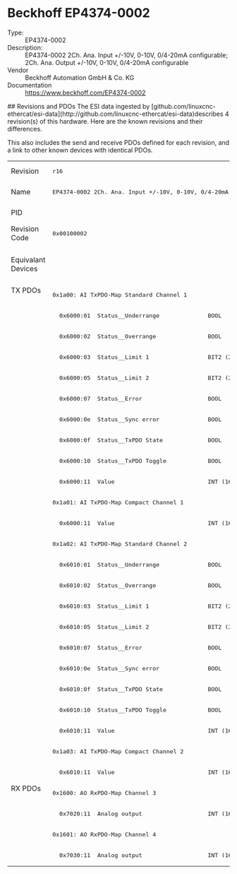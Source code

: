 #  Beckhoff EP4374-0002

<dl>
  <dt>Type:</dt><dd>EP4374-0002</dd>
  <dt>Description:</dt><dd>EP4374-0002 2Ch. Ana. Input +/-10V, 0-10V, 0/4-20mA configurable; 2Ch. Ana. Output +/-10V, 0-10V, 0/4-20mA configurable</dd>
  <dt>Vendor</dt><dd>Beckhoff Automation GmbH & Co. KG</dd>
  <dt>Documentation</dt><dd><a href="https://www.beckhoff.com/EP4374-0002">https://www.beckhoff.com/EP4374-0002</a></dd>
</dl>
## Revisions and PDOs
The ESI data ingested by [github.com/linuxcnc-ethercat/esi-data](http://github.com/linuxcnc-ethercat/esi-data)describes 4 revision(s) of this hardware.  Here are the known revisions and their differences.

This also includes the send and receive PDOs defined for each revision, and a link to other known devices with identical PDOs.

<table>
<tr >
<td class="first">Revision</td>
<td ><pre>r16</pre></td>
<td ><pre>r17</pre></td>
<td ><pre>r18</pre></td>
<td ><pre>r19</pre></td>
</tr>
<tr >
<td class="first">Name</td>
<td  colspan=4 align="center"><pre>EP4374-0002 2Ch. Ana. Input +/-10V, 0-10V, 0/4-20mA configurable; 2Ch. Ana. Output +/-10V, 0-10V, 0/4-20mA configurable</pre></td>
</tr>
<tr >
<td class="first">PID</td>
<td  colspan=4 align="center"><pre>0x11164052</pre></td>
</tr>
<tr >
<td class="first">Revision Code</td>
<td ><pre>0x00100002</pre></td>
<td ><pre>0x00110002</pre></td>
<td ><pre>0x00120002</pre></td>
<td ><pre>0x00130002</pre></td>
</tr>
<tr >
<td class="first">Equivalant Devices</td>
<td ></td>
<td  colspan=2 align="center"><pre><a href="EPP4374-0002">EPP4374-0002 r16</a><br/><a href="ER4374-0002">ER4374-0002 r18</a></pre></td>
<td ><pre><a href="EPP4374-0002">EPP4374-0002 r17</a><br/><a href="EPP4374-0002">EPP4374-0002 r18</a><br/><a href="EPP4374-0002">EPP4374-0002 r19</a><br/><a href="ER4374-0002">ER4374-0002 r19</a></pre></td>
</tr>
<tr class="txpdo pdosection">
<td class="first" rowspan=24 valign=top>TX PDOs</td>
<td><pre>0x1a00: AI TxPDO-Map Standard Channel 1</pre></td>
<td colspan=3 align="left"><pre>0x1a00: AI Inputs Channel 1</pre></td>
<td></td>
</tr>
<tr class="txpdo">
<td  colspan=4 align="left"><pre>  0x6000:01  Status__Underrange              BOOL</pre></td>
</tr>
<tr class="txpdo">
<td  colspan=4 align="left"><pre>  0x6000:02  Status__Overrange               BOOL</pre></td>
</tr>
<tr class="txpdo">
<td  colspan=4 align="left"><pre>  0x6000:03  Status__Limit 1                 BIT2 (2 bits)</pre></td>
</tr>
<tr class="txpdo">
<td  colspan=4 align="left"><pre>  0x6000:05  Status__Limit 2                 BIT2 (2 bits)</pre></td>
</tr>
<tr class="txpdo">
<td  colspan=4 align="left"><pre>  0x6000:07  Status__Error                   BOOL</pre></td>
</tr>
<tr class="txpdo">
<td  colspan=4 align="left"><pre>  0x6000:0e  Status__Sync error              BOOL</pre></td>
</tr>
<tr class="txpdo">
<td  colspan=4 align="left"><pre>  0x6000:0f  Status__TxPDO State             BOOL</pre></td>
</tr>
<tr class="txpdo">
<td  colspan=4 align="left"><pre>  0x6000:10  Status__TxPDO Toggle            BOOL</pre></td>
</tr>
<tr class="txpdo">
<td  colspan=4 align="left"><pre>  0x6000:11  Value                           INT (16 bits)</pre></td>
</tr>
<tr class="txpdo pdosection">
<td ><pre>0x1a01: AI TxPDO-Map Compact Channel 1</pre></td>
<td  colspan=3 align="left"><pre>0x1a01: AI Inputs Compact Channel 1</pre></td>
</tr>
<tr class="txpdo">
<td  colspan=4 align="left"><pre>  0x6000:11  Value                           INT (16 bits)</pre></td>
</tr>
<tr class="txpdo pdosection">
<td ><pre>0x1a02: AI TxPDO-Map Standard Channel 2</pre></td>
<td  colspan=3 align="left"><pre>0x1a02: AI Inputs Channel 2</pre></td>
</tr>
<tr class="txpdo">
<td  colspan=4 align="left"><pre>  0x6010:01  Status__Underrange              BOOL</pre></td>
</tr>
<tr class="txpdo">
<td  colspan=4 align="left"><pre>  0x6010:02  Status__Overrange               BOOL</pre></td>
</tr>
<tr class="txpdo">
<td  colspan=4 align="left"><pre>  0x6010:03  Status__Limit 1                 BIT2 (2 bits)</pre></td>
</tr>
<tr class="txpdo">
<td  colspan=4 align="left"><pre>  0x6010:05  Status__Limit 2                 BIT2 (2 bits)</pre></td>
</tr>
<tr class="txpdo">
<td  colspan=4 align="left"><pre>  0x6010:07  Status__Error                   BOOL</pre></td>
</tr>
<tr class="txpdo">
<td  colspan=4 align="left"><pre>  0x6010:0e  Status__Sync error              BOOL</pre></td>
</tr>
<tr class="txpdo">
<td  colspan=4 align="left"><pre>  0x6010:0f  Status__TxPDO State             BOOL</pre></td>
</tr>
<tr class="txpdo">
<td  colspan=4 align="left"><pre>  0x6010:10  Status__TxPDO Toggle            BOOL</pre></td>
</tr>
<tr class="txpdo">
<td  colspan=4 align="left"><pre>  0x6010:11  Value                           INT (16 bits)</pre></td>
</tr>
<tr class="txpdo pdosection">
<td ><pre>0x1a03: AI TxPDO-Map Compact Channel 2</pre></td>
<td  colspan=3 align="left"><pre>0x1a03: AI Inputs Compact Channel 2</pre></td>
</tr>
<tr class="txpdo">
<td  colspan=4 align="left"><pre>  0x6010:11  Value                           INT (16 bits)</pre></td>
</tr>
<tr class="rxpdo pdosection">
<td class="first" rowspan=4 valign=top>RX PDOs</td>
<td><pre>0x1600: AO RxPDO-Map Channel 3</pre></td>
<td colspan=3 align="left"><pre>0x1600: AO Outputs Channel 3</pre></td>
<td></td>
</tr>
<tr class="rxpdo">
<td  colspan=4 align="left"><pre>  0x7020:11  Analog output                   INT (16 bits)</pre></td>
</tr>
<tr class="rxpdo pdosection">
<td ><pre>0x1601: AO RxPDO-Map Channel 4</pre></td>
<td  colspan=3 align="left"><pre>0x1601: AO Outputs Channel 4</pre></td>
</tr>
<tr class="rxpdo">
<td  colspan=4 align="left"><pre>  0x7030:11  Analog output                   INT (16 bits)</pre></td>
</tr>
</table>
